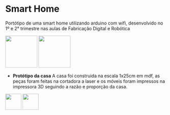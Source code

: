 # Smart Home
Portótipo de uma smart home utilizando arduino com wifi, desenvolvido no 1º e 2° trimestre nas aulas de Fabricação Digital e Robótica

<div>
  <img src="https://user-images.githubusercontent.com/72043658/176972247-169bf7eb-74ca-42ae-80ee-a9632a8ef086.png" width="100">
  <img src="https://user-images.githubusercontent.com/72043658/176972326-4a8c13eb-c896-4fe1-92da-49ad1aff1612.png" width="100">
</div>

- **Protótipo da casa**
  A casa foi construida na escala 1x25cm em mdf, as peças foram feitas na cortadora a laser e os móveis foram impressos na impressora 3D seguindo a razão e proporção da casa.
<div>
  <img src="https://user-images.githubusercontent.com/72043658/176972595-02b495b3-2969-4118-a436-81241c5f280f.png" width="50">
  <img src="https://user-images.githubusercontent.com/72043658/176972596-1ce37211-6a3b-43c5-8408-499c9c0a5120.png" width="50">
</div>
